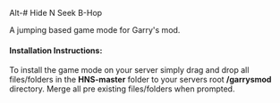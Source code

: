 Alt-# Hide N Seek B-Hop

A jumping based game mode for Garry's mod.

#### Installation Instructions:
To install the game mode on your server simply drag and drop all files/folders in the __HNS-master__ folder to your servers root __/garrysmod__ directory. 
Merge all pre existing files/folders when prompted. 